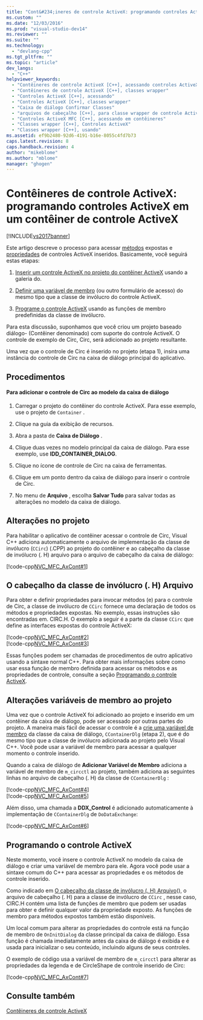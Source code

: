 ```yaml
---
title: "Cont&#234;ineres de controle ActiveX: programando controles ActiveX em um cont&#234;iner de controle ActiveX | Microsoft Docs"
ms.custom: ""
ms.date: "12/03/2016"
ms.prod: "visual-studio-dev14"
ms.reviewer: ""
ms.suite: ""
ms.technology: 
  - "devlang-cpp"
ms.tgt_pltfrm: ""
ms.topic: "article"
dev_langs: 
  - "C++"
helpviewer_keywords: 
  - "Contêineres de controle ActiveX [C++], acessando controles ActiveX"
  - "Contêineres de controle ActiveX [C++], classes wrapper"
  - "Controles ActiveX [C++], acessando"
  - "Controles ActiveX [C++], classes wrapper"
  - "Caixa de diálogo Confirmar Classes"
  - "arquivos de cabeçalho [C++], para classe wrapper de controle ActiveX"
  - "Controles ActiveX MFC [C++], acessando em contêineres"
  - "Classes wrapper [C++], Controles ActiveX"
  - "Classes wrapper [C++], usando"
ms.assetid: ef9b2480-92d6-4191-b16e-8055c4fd7b73
caps.latest.revision: 8
caps.handback.revision: 4
author: "mikeblome"
ms.author: "mblome"
manager: "ghogen"
---
```

# Cont&#234;ineres de controle ActiveX: programando controles ActiveX em um cont&#234;iner de controle ActiveX
[!INCLUDE[vs2017banner](../assembler/inline/includes/vs2017banner.md)]

Este artigo descreve o processo para acessar [métodos](../mfc/mfc-activex-controls-methods.md) expostas e [propriedades](../mfc/mfc-activex-controls-properties.md) de controles ActiveX inseridos.  Basicamente, você seguirá estas etapas:  
  
1.  [Inserir um controle ActiveX no projeto do contêiner ActiveX](../mfc/inserting-a-control-into-a-control-container-application.md) usando a galeria do.  
  
2.  [Definir uma variável de membro](../mfc/activex-control-containers-connecting-an-activex-control-to-a-member-variable.md) \(ou outro formulário de acesso\) do mesmo tipo que a classe de invólucro do controle ActiveX.  
  
3.  [Programe o controle ActiveX](#_core_programming_the_activex_control) usando as funções de membro predefinidas da classe de invólucro.  
  
 Para esta discussão, suponhamos que você criou um projeto baseado diálogo\- \(Contêiner denominado\) com suporte do controle ActiveX.  O controle de exemplo de Circ, Circ, será adicionado ao projeto resultante.  
  
 Uma vez que o controle de Circ é inserido no projeto \(etapa 1\), insira uma instância do controle de Circ na caixa de diálogo principal do aplicativo.  
  
## Procedimentos  
  
#### Para adicionar o controle de Circ ao modelo da caixa de diálogo  
  
1.  Carregar o projeto do contêiner do controle ActiveX.  Para esse exemplo, use o projeto de `Container` .  
  
2.  Clique na guia da exibição de recursos.  
  
3.  Abra a pasta de **Caixa de Diálogo** .  
  
4.  Clique duas vezes no modelo principal da caixa de diálogo.  Para esse exemplo, use **IDD\_CONTAINER\_DIALOG**.  
  
5.  Clique no ícone de controle de Circ na caixa de ferramentas.  
  
6.  Clique em um ponto dentro da caixa de diálogo para inserir o controle de Circ.  
  
7.  No menu de **Arquivo** , escolha **Salvar Tudo** para salvar todas as alterações no modelo da caixa de diálogo.  
  
## Alterações no projeto  
 Para habilitar o aplicativo de contêiner acessar o controle de Circ, Visual C\+\+ adiciona automaticamente o arquivo de implementação da classe de invólucro \(`CCirc`\) \(.CPP\) ao projeto do contêiner e ao cabeçalho da classe de invólucro \(. H\) arquivo para o arquivo de cabeçalho da caixa de diálogo:  
  
 [!code-cpp[NVC_MFC_AxCont#1](../mfc/codesnippet/CPP/programming-activex-controls-in-a-activex-control-container_1.h)]  
  
##  <a name="_core_the_wrapper_class_header_28h29_file"></a> O cabeçalho da classe de invólucro \(. H\) Arquivo  
 Para obter e definir propriedades para invocar métodos \(e\) para o controle de Circ, a classe de invólucro de `CCirc` fornece uma declaração de todos os métodos e propriedades expostas.  No exemplo, essas instruções são encontradas em. CIRC.H.  O exemplo a seguir é a parte da classe `CCirc` que define as interfaces expostas do controle ActiveX:  
  
 [!code-cpp[NVC_MFC_AxCont#2](../mfc/codesnippet/CPP/programming-activex-controls-in-a-activex-control-container_2.h)]  
[!code-cpp[NVC_MFC_AxCont#3](../mfc/codesnippet/CPP/programming-activex-controls-in-a-activex-control-container_3.h)]  
  
 Essas funções podem ser chamadas de procedimentos de outro aplicativo usando a sintaxe normal C\+\+.  Para obter mais informações sobre como usar essa função de membro definida para acessar os métodos e as propriedades de controle, consulte a seção [Programando o controle ActiveX](#_core_programming_the_activex_control).  
  
##  <a name="_core_member_variable_modifications_to_the_project"></a> Alterações variáveis de membro ao projeto  
 Uma vez que o controle ActiveX foi adicionado ao projeto e inserido em um contêiner da caixa de diálogo, pode ser acessado por outras partes do projeto.  A maneira mais fácil de acessar o controle é a [crie uma variável de membro](../mfc/activex-control-containers-connecting-an-activex-control-to-a-member-variable.md) da classe da caixa de diálogo, `CContainerDlg` \(etapa 2\), que é do mesmo tipo que a classe de invólucro adicionada ao projeto pelo Visual C\+\+.  Você pode usar a variável de membro para acessar a qualquer momento o controle inserido.  
  
 Quando a caixa de diálogo de **Adicionar Variável de Membro** adiciona a variável de membro de `m_circctl` ao projeto, também adiciona as seguintes linhas no arquivo de cabeçalho \(. H\) da classe de `CContainerDlg` :  
  
 [!code-cpp[NVC_MFC_AxCont#4](../mfc/codesnippet/CPP/programming-activex-controls-in-a-activex-control-container_4.h)]  
[!code-cpp[NVC_MFC_AxCont#5](../mfc/codesnippet/CPP/programming-activex-controls-in-a-activex-control-container_5.h)]  
  
 Além disso, uma chamada a **DDX\_Control** é adicionado automaticamente à implementação de `CContainerDlg` de `DoDataExchange`:  
  
 [!code-cpp[NVC_MFC_AxCont#6](../mfc/codesnippet/CPP/programming-activex-controls-in-a-activex-control-container_6.cpp)]  
  
##  <a name="_core_programming_the_activex_control"></a> Programando o controle ActiveX  
 Neste momento, você insere o controle ActiveX no modelo da caixa de diálogo e criar uma variável de membro para ele.  Agora você pode usar a sintaxe comum do C\+\+ para acessar as propriedades e os métodos de controle inserido.  
  
 Como indicado em [O cabeçalho da classe de invólucro \(. H\) Arquivo](#_core_the_wrapper_class_header_28h29_file)\(\), o arquivo de cabeçalho \(. H\) para a classe de invólucro de `CCirc` , nesse caso, CIRC.H contém uma lista de funções de membro que podem ser usadas para obter e definir qualquer valor da propriedade exposto.  As funções de membro para métodos expostos também estão disponíveis.  
  
 Um local comum para alterar as propriedades do controle está na função de membro de `OnInitDialog` da classe principal da caixa de diálogo.  Essa função é chamada imediatamente antes da caixa de diálogo é exibida e é usada para inicializar o seu conteúdo, incluindo alguns de seus controles.  
  
 O exemplo de código usa a variável de membro de `m_circctl` para alterar as propriedades da legenda e de CircleShape de controle inserido de Circ:  
  
 [!code-cpp[NVC_MFC_AxCont#7](../mfc/codesnippet/CPP/programming-activex-controls-in-a-activex-control-container_7.cpp)]  
  
## Consulte também  
 [Contêineres de controle ActiveX](../mfc/activex-control-containers.md)